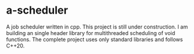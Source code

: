 # a-scheduler

A job scheduler written in cpp. This project is still under construction. I am building an single header library for multithreaded scheduling of void functions. The complete project uses only standard libraries and follows C++20.